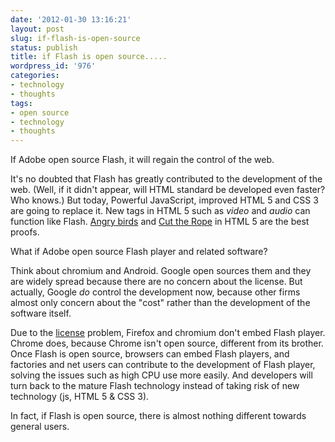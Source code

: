 ```yaml
---
date: '2012-01-30 13:16:21'
layout: post
slug: if-flash-is-open-source
status: publish
title: if Flash is open source.....
wordpress_id: '976'
categories:
- technology
- thoughts
tags:
- open source
- technology
- thoughts
---
```


If Adobe open source Flash, it will regain the control of the web.

It's no doubted that Flash has greatly contributed to the development of the web. (Well, if it didn't appear, will HTML standard be developed even faster? Who knows.) But today, Powerful JavaScript, improved HTML 5 and CSS 3 are going to replace it. New tags in HTML 5 such as _video_ and _audio_ can function like Flash. [Angry birds](http://chrome.angrybirds.com/) and [Cut the Rope](http://www.cuttherope.ie/) in HTML 5 are the best proofs.

What if Adobe open source Flash player and related software?

Think about chromium and Android. Google open sources them and they are widely spread because there are no concern about the license. But actually, Google _do_ control the development now, because other firms almost only concern about the "cost" rather than the development of the software itself.

Due to the [license](http://www.adobe.com/licensing/) problem, Firefox and chromium don't embed Flash player. Chrome does, because Chrome isn't open source, different from its brother. Once Flash is open source, browsers can embed Flash players, and factories and net users can contribute to the development of Flash player, solving the issues such as high CPU use more easily. And developers will turn back to the mature Flash technology instead of taking risk of new technology (js, HTML 5 & CSS 3).

In fact, if Flash is open source, there is almost nothing different towards general users.
